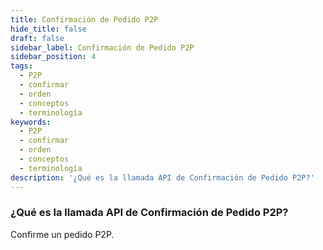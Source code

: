 ```yaml
---
title: Confirmación de Pedido P2P
hide_title: false
draft: false
sidebar_label: Confirmación de Pedido P2P
sidebar_position: 4
tags:
  - P2P
  - confirmar
  - orden
  - conceptos
  - terminología
keywords:
  - P2P
  - confirmar
  - orden
  - conceptos
  - terminología
description: '¿Qué es la llamada API de Confirmación de Pedido P2P?'
---
```


### ¿Qué es la llamada API de Confirmación de Pedido P2P?

Confirme un pedido P2P.

